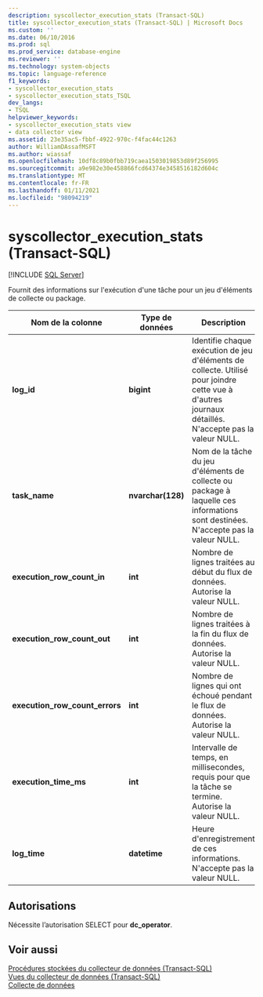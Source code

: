 ```yaml
---
description: syscollector_execution_stats (Transact-SQL)
title: syscollector_execution_stats (Transact-SQL) | Microsoft Docs
ms.custom: ''
ms.date: 06/10/2016
ms.prod: sql
ms.prod_service: database-engine
ms.reviewer: ''
ms.technology: system-objects
ms.topic: language-reference
f1_keywords:
- syscollector_execution_stats
- syscollector_execution_stats_TSQL
dev_langs:
- TSQL
helpviewer_keywords:
- syscollector_execution_stats view
- data collector view
ms.assetid: 23e35ac5-fbbf-4922-970c-f4fac44c1263
author: WilliamDAssafMSFT
ms.author: wiassaf
ms.openlocfilehash: 10df8c89b0fbb719caea1503019853d89f256995
ms.sourcegitcommit: a9e982e30e458866fcd64374e3458516182d604c
ms.translationtype: MT
ms.contentlocale: fr-FR
ms.lasthandoff: 01/11/2021
ms.locfileid: "98094219"
---
```

# <a name="syscollector_execution_stats-transact-sql"></a>syscollector_execution_stats (Transact-SQL)
[!INCLUDE [SQL Server](../../includes/applies-to-version/sqlserver.md)]

  Fournit des informations sur l'exécution d'une tâche pour un jeu d'éléments de collecte ou package.  
  
|Nom de la colonne|Type de données|Description|  
|-----------------|---------------|-----------------|  
|**log_id**|**bigint**|Identifie chaque exécution de jeu d'éléments de collecte. Utilisé pour joindre cette vue à d'autres journaux détaillés. N'accepte pas la valeur NULL.|  
|**task_name**|**nvarchar(128)**|Nom de la tâche du jeu d'éléments de collecte ou package à laquelle ces informations sont destinées. N'accepte pas la valeur NULL.|  
|**execution_row_count_in**|**int**|Nombre de lignes traitées au début du flux de données. Autorise la valeur NULL.|  
|**execution_row_count_out**|**int**|Nombre de lignes traitées à la fin du flux de données. Autorise la valeur NULL.|  
|**execution_row_count_errors**|**int**|Nombre de lignes qui ont échoué pendant le flux de données. Autorise la valeur NULL.|  
|**execution_time_ms**|**int**|Intervalle de temps, en millisecondes, requis pour que la tâche se termine. Autorise la valeur NULL.|  
|**log_time**|**datetime**|Heure d'enregistrement de ces informations. N'accepte pas la valeur NULL.|  
  
## <a name="permissions"></a>Autorisations  
 Nécessite l’autorisation SELECT pour **dc_operator**.  
  
## <a name="see-also"></a>Voir aussi  
 [Procédures stockées du collecteur de données &#40;Transact-SQL&#41;](../../relational-databases/system-stored-procedures/data-collector-stored-procedures-transact-sql.md)   
 [Vues du collecteur de données &#40;Transact-SQL&#41;](../../relational-databases/system-catalog-views/data-collector-views-transact-sql.md)   
 [Collecte de données](../../relational-databases/data-collection/data-collection.md)  
  
  

